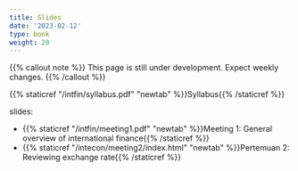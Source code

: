 ```yaml
---
title: Slides
date: '2023-02-12'
type: book
weight: 20
---
```


{{% callout note %}} This page is still under development. Expect weekly changes. {{% /callout %}}

{{% staticref "/intfin/syllabus.pdf" "newtab" %}}Syllabus{{% /staticref %}}

slides:

- {{% staticref "/intfin/meeting1.pdf" "newtab" %}}Meeting 1: General overview of international finance{{% /staticref %}}
- {{% staticref "/intecon/meeting2/index.html" "newtab" %}}Pertemuan 2: Reviewing exchange rate{{% /staticref %}}


